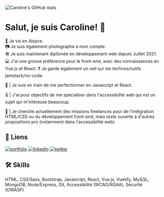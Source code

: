 ![Caroline's GitHub stats](https://github-readme-stats.vercel.app/api?username=carolinesenes&theme=vision-friendly-dark&show_icons=true)

# Salut, je suis Caroline! 👋
📍 Je vis en Alsace.  
📷 Je suis également photographe à mon compte.  
🛠️ Je suis maintenant diplômée en développement web depuis Juillet 2021.  
💻 J'ai une grosse préférence pour le front-end, avec des connaissances en Vue.js et React. 
❓ Je garde également un oeil sur les technos/outils jamstack/no-code.  
  
🌱 | Je suis en train de me perfectionner en Javascript et React.
  
⏳ | J'ai pour objectifs de me spécialiser dans l'accessibilité web qui est un sujet qui m'intéresse beaucoup. 
   
🔭 | Je cherche actuellement des missions freelances pour de l'intégration HTML/CSS ou du développement front-end, mais reste ouverte à d'autres propositions pro (notamment dans l'accessibilité web).  


## 🔗 Liens
[![portfolio](https://img.shields.io/badge/my_portfolio-000?style=for-the-badge&logo=ko-fi&logoColor=white)](https://carolinealexandre.netlify.app/)
[![linkedin](https://img.shields.io/badge/linkedin-0A66C2?style=for-the-badge&logo=linkedin&logoColor=white)](https://www.linkedin.com/in/carolinesenes/)
[![twitter](https://img.shields.io/badge/twitter-1DA1F2?style=for-the-badge&logo=twitter&logoColor=white)](https://twitter.com/senes_caroline)

  
## 🛠 Skills
HTML, CSS/Sass, Bootstrap, Javascript, React, Vue.js, Vuetify, MySQL, MongoDB, Node/Express, Git,
Accessibilité (WCAG/RGAA), Sécurité (OWASP)
